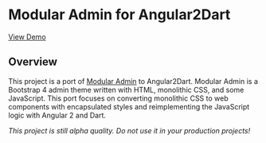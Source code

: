 # Modular Admin for Angular2Dart

[View Demo](https://hyperion-gray.gitlab.io/ng2_modular_admin_demo/)

## Overview

This project is a port of [Modular
Admin](https://github.com/modularcode/modular-admin-html) to Angular2Dart. Modular Admin is a Bootstrap 4 admin theme written with HTML, monolithic CSS,
and some JavaScript. This port focuses on converting monolithic CSS to web
components with encapsulated styles and reimplementing the JavaScript logic with
Angular 2 and Dart.

*This project is still alpha quality. Do not use it in your production projects!*
